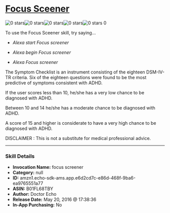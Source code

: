 # [Focus Sceener](http://alexa.amazon.com/#skills/amzn1.echo-sdk-ams.app.e6d2cd7c-e86d-468f-9ba6-ea9765551a77)
![0 stars](../../images/ic_star_border_black_18dp_1x.png)![0 stars](../../images/ic_star_border_black_18dp_1x.png)![0 stars](../../images/ic_star_border_black_18dp_1x.png)![0 stars](../../images/ic_star_border_black_18dp_1x.png)![0 stars](../../images/ic_star_border_black_18dp_1x.png) 0

To use the Focus Sceener skill, try saying...

* *Alexa start  Focus screener*

* *Alexa begin  Focus screener*

* *Alexa   Focus screener*

The Symptom Checklist is an instrument consisting of the eighteen DSM-IV-TR criteria.  Six of the eighteen questions were found to be the most predictive of symptoms consistent with ADHD.  

If the user scores less than 10, he/she has a very low chance to be diagnosed with ADHD.

Between 10 and 14 he/she has a moderate chance to be diagnosed with ADHD.

A score of 15 and higher is considerate to have a very high chance to be diagnosed with ADHD.

DISCLAIMER : This is not a substitute for medical professional advice.

***

### Skill Details

* **Invocation Name:** focus screener
* **Category:** null
* **ID:** amzn1.echo-sdk-ams.app.e6d2cd7c-e86d-468f-9ba6-ea9765551a77
* **ASIN:** B01FL68TBY
* **Author:** Doctor Echo
* **Release Date:** May 20, 2016 @ 17:38:36
* **In-App Purchasing:** No

